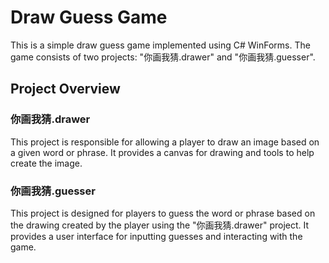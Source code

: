 # Draw Guess Game

This is a simple draw guess game implemented using C# WinForms. The game consists of two projects: "你画我猜.drawer" and "你画我猜.guesser".

## Project Overview

### 你画我猜.drawer

This project is responsible for allowing a player to draw an image based on a given word or phrase. It provides a canvas for drawing and tools to help create the image.

### 你画我猜.guesser

This project is designed for players to guess the word or phrase based on the drawing created by the player using the "你画我猜.drawer" project. It provides a user interface for inputting guesses and interacting with the game.
